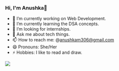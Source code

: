 ### Hi, I'm Anushka👋

- 🔭 I’m currently working on Web Development.
- 🌱 I’m currently learning the DSA concepts.
- 👯 I’m looking for internships.
- 💬 Ask me about tech things.
- 📫 How to reach me: @anushkam306@gmail.com
- 😄 Pronouns: She/Her
- ⚡ Hobbies: I like to read and draw.

<img src="https://github-readme-stats.vercel.app/api?username=AnushkaNMishra&&show_icons=true&title_color=ffffff&icon_color=bb2acf&text_color=daf7dc&bg_color=151515">
